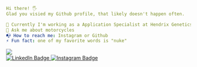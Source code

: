 ```yaml
Hi there! 🖐️
Glad you visied my Github profile, that likely doesn't happen often.

💼 Currently I'm working as a Application Specialist at Hendrix Genetics
💨 Ask me about motorcycles
📭 How to reach me: Instagram or Github
⚡ Fun fact: one of my favorite words is "nuke"
```

<img src="https://github-readme-stats.vercel.app/api/top-langs?username=timorovers&layout=compact"/>

<div id="badges">
  <a href="https://linkedin.com/in/timorovers">
    <img src="https://img.shields.io/badge/LinkedIn-blue?style=for-the-badge&logo=linkedin&logoColor=white" alt="LinkedIn Badge"/>
  </a>
  <a href="https://instagram.com/timorovers">
    <img src="https://img.shields.io/badge/Instagram-purple?style=for-the-badge&logo=Instagram&logoColor=white" alt="Instagram Badge"/>
  </a>
